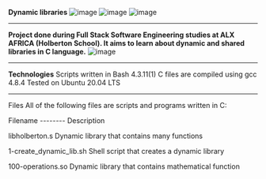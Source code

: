 **Dynamic libraries**
![image](https://github.com/Michafolab/alx-low_level_programming/assets/117805721/6c1e979f-c450-45bb-97de-058de1dba0bd) ![image](https://github.com/Michafolab/alx-low_level_programming/assets/117805721/9271c692-9586-41fc-b314-7d4d913bdcfb)  ![image](https://github.com/Michafolab/alx-low_level_programming/assets/117805721/9797b7bb-bce0-4d8d-928e-ff46b878d128)



***************************************************************************************************************************************

**Project done during Full Stack Software Engineering studies at ALX AFRICA (Holberton School). It aims to learn about dynamic and shared libraries in C language.** ![image](https://github.com/Michafolab/alx-low_level_programming/assets/117805721/e629c99c-0659-4fe9-9026-c4d265ce420b)


*******************************************************************************************************************************************


**Technologies**
Scripts written in Bash 4.3.11(1)
C files are compiled using gcc 4.8.4
Tested on Ubuntu 20.04 LTS



****************************************************************************************************************************************************
Files
All of the following files are scripts and programs written in C:

Filename                                                         --------       Description



libholberton.s  Dynamic library that contains many functions



1-create_dynamic_lib.sh                                                           Shell script that creates a dynamic library



100-operations.so                                                                 Dynamic library that contains mathematical function                                           
